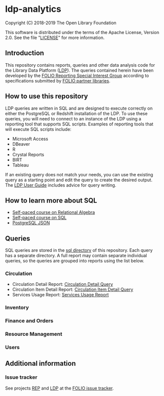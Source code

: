 # ldp-analytics

Copyright (C) 2018-2019 The Open Library Foundation

This software is distributed under the terms of the Apache License,
Version 2.0. See the file "[LICENSE](LICENSE)" for more information.

## Introduction

This repository contains reports, queries and other data analysis code for the Library Data Platform ([LDP](https://github.com/folio-org/ldp)). The queries contained herein have been developed by the [FOLIO Reporting Special Interest Group](https://wiki.folio.org/display/RPT/) according to specifications submitted by [FOLIO partner libraries](https://www.folio.org/community/support/).

## How to use this repository

LDP queries are written in SQL and are designed to execute correctly on either the PostgreSQL or Redshift installation of the LDP. To use these queries, you will need to connect to an instance of the LDP using a reporting tool that supports SQL scripts. Examples of reporting tools that will execute SQL scripts include:

* Microsoft Access
* DBeaver
* R
* Crystal Reports
* BIRT
* Tableau

If an existing query does not match your needs, you can use the existing query as a starting point and edit the query to create the desired output. The [LDP User Guide](https://github.com/folio-org/ldp/blob/master/USER_GUIDE.md) includes advice for query writing.

## How to learn more about SQL

* [Self-paced course on Relational Algebra](https://lagunita.stanford.edu/courses/DB/RA/SelfPaced/about)
* [Self-paced course on SQL](https://lagunita.stanford.edu/courses/DB/SQL/SelfPaced/about)
* [PostgreSQL JSON](http://www.postgresqltutorial.com/postgresql-json/)

## Queries

SQL queries are stored in the [sql directory](sql) of this repository. Each query has a separate directory. A full report may contain separate individual queries, so the queries are grouped into reports using the list below.

### Circulation

* Circulation Detail Report: [Circulation Detail Query](sql/circ-detail)
* Circulation Item Detail Report: [Circulation Item Detail Query](sql/circ-item-detail)
* Services Usage Report: [Services Usage Report](sql/services-usage)

### Inventory

### Finance and Orders

### Resource Management

### Users

## Additional information

### Issue tracker

See projects [REP](https://issues.folio.org/browse/REP) and [LDP](https://issues.folio.org/browse/LDP)
at the [FOLIO issue tracker](https://dev.folio.org/guidelines/issue-tracker).
